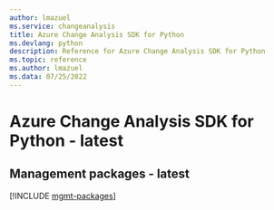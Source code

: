 ```yaml
---
author: lmazuel
ms.service: changeanalysis
title: Azure Change Analysis SDK for Python
ms.devlang: python
description: Reference for Azure Change Analysis SDK for Python
ms.topic: reference
ms.author: lmazuel
ms.data: 07/25/2022
---
```

# Azure Change Analysis SDK for Python - latest

## Management packages - latest
[!INCLUDE [mgmt-packages](change-analysis-mgmt-index.md)]